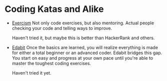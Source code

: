 # Coding Katas and Alike

- [Exercism](https://exercism.org)
  Not only code exercises, but also mentoring. Actual people checking your code
  and telling ways to improve.

  Haven't tried it, but maybe this is better than HackerRank and others.

- [Edabit](https://edabit.com)
  Once the basics are learned, you will realize everything is made for either a
  total beginner or an advanced coder. Edabit bridges this gap. You start on
  easy and progress at your own pace until you're able to master the toughest
  coding exercises.

  Haven't tried it yet.
